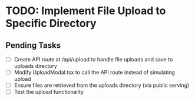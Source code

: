# TODO: Implement File Upload to Specific Directory

## Pending Tasks
- [ ] Create API route at /api/upload to handle file uploads and save to uploads directory
- [ ] Modify UploadModal.tsx to call the API route instead of simulating upload
- [ ] Ensure files are retrieved from the uploads directory (via public serving)
- [ ] Test the upload functionality
